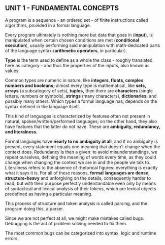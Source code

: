 ## UNIT 1 - FUNDAMENTAL CONCEPTS 

A program is a sequence - an ordered set - of finite instructions  called algorithms, provided in a formal language. 

Every program ultimately is nothing more but data that goes in (**input**), is manipulated when certain chosen conditions are met (**conditional execution**), usually performing said manipulation with math-dedicated parts of the language syntax (**arithmetic operators**, in particular).

**Type** is the term used to define as a whole the class - roughly translated here as category - and thus the properties of the inputs, also known as values. 

Common types are numeric in nature, like **integers, floats, complex numbers and booleans;** almost every type is mathematical, like **sets, arrays** (a subcategory of sets), **tuples,** then there are **characters** (single letters, numbers or symbols), **strings** (many characters), **dictionaries**, and possibly many others.  Which types a formal language has, depends on the syntax defined in the language itself.

This kind of languages is characterized by features often not present in natural, spoken/written/performed languages; on the other hand, they also have features that the latter do not have. These are **ambiguity, redundancy, and literalness.**

Formal languages have **nearly to no ambiguity at all**, and if no ambiguity is present, every statement equals one meaning that doesn't change when the context does. Redundancy is then a given: to avoid misunderstandings, we repeat ourselves, defining the meaning of words every time, as they could change when changing the context we are in and the people we talk to. 
Literalness refers to the absence of rhetorical figures: everything is exactly what it says it is. For all of these reasons, **formal languages are dense, structure-heavy** and unforgiving on the details, consequently harder to read, but with their purpose perfectly understandable even only by means of syntactical and lexical analysis of their tokens, which are lexical objects predefined as having a particular meaning.

This process of structure and token analysis is called parsing, and the program doing this, a parser. 

Since we are not perfect at all, we might make mistakes called bugs. Debugging is the act of problem solving needed to fix them.

The most common bugs can be categorized into syntax, logic and runtime errors.